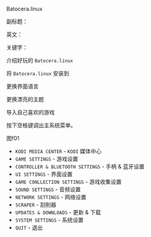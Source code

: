 Batocera.linux

副标题：

英文：

关键字：





介绍好玩的 `Batocera.linux`







将 `Batocera.linux` 安装到







更换界面语言









更换漂亮的主题







导入自己喜欢的游戏





按下空格键调出主系统菜单。

图f01



* `KODI MEDIA CENTER` - `KODI` 媒体中心
* `GAME SETTINGS` - 游戏设置
* `CONTROLLER & BLUETOOTH SETTINGS` - 手柄 & 蓝牙设置
* `UI SETTINGS` - 界面设置
* `GAME CONLLECTION SETTINGS` - 游戏收集设置
* `SOUND SETTINGS` - 音频设置
* `NETWORK SETTINGS` - 网络设置
* `SCRAPER` - 刮削器
* `UPDATES & DOWNLOADS` - 更新 & 下载
* `SYSTEM SETTINGS` - 系统设置
* `QUIT` - 退出







